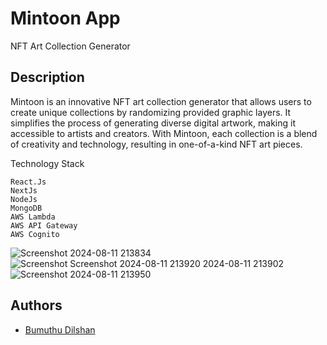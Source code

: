 # Mintoon App

NFT Art Collection Generator

## Description

Mintoon is an innovative NFT art collection generator that allows users to create unique collections by randomizing provided graphic layers. It simplifies the process of generating diverse digital artwork, making it accessible to artists and creators. With Mintoon, each collection is a blend of creativity and technology, resulting in one-of-a-kind NFT art pieces.

Technology Stack

    React.Js
    NextJs
    NodeJs
    MongoDB
    AWS Lambda
    AWS API Gateway
    AWS Cognito

![Screenshot 2024-08-11 213834](https://github.com/user-attachments/assets/b0abe560-2c46-40b1-b16f-67371cfe305c)
![Screenshot ![Screenshot 2024-08-11 213920](https://github.com/user-attachments/assets/79d44149-cc3a-4fe6-ba68-cfb09d6d79f5)
2024-08-11 213902](https://github.com/user-attachments/assets/30f3122f-4559-4553-8e7a-de656401cd82)
![Screenshot 2024-08-11 213950](https://github.com/user-attachments/assets/1622879b-a1de-4cfc-8aee-ca2a95ddbdb7)

## Authors

- [Bumuthu Dilshan](https://www.linkedin.com/in/bumuthudilshan/)
